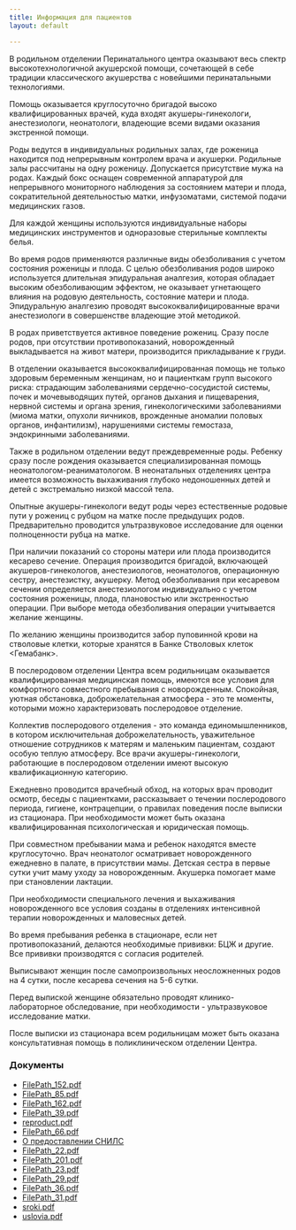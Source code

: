 ```yaml
---
title: Информация для пациентов
layout: default

---
```

В родильном отделении Перинатального центра оказывают весь спектр высокотехнологичной акушерской помощи, сочетающей в себе традиции классического акушерства с новейшими перинатальными технологиями.

Помощь оказывается круглосуточно бригадой высоко квалифицированных врачей, куда входят акушеры-гинекологи, анестезиологи, неонатологи, владеющие всеми видами оказания экстренной помощи.

Роды ведутся в индивидуальных родильных залах, где роженица находится под непрерывным контролем врача и акушерки. Родильные залы рассчитаны на одну роженицу. Допускается присутствие мужа на родах. Каждый бокс оснащен современной аппаратурой для непрерывного мониторного наблюдения за состоянием матери и плода, сократительной деятельностью матки, инфузоматами, системой подачи медицинских газов.

Для каждой женщины используются индивидуальные наборы медицинских инструментов и одноразовые стерильные комплекты белья.

Во время родов применяются различные виды обезболивания с учетом состояния роженицы и плода. С целью обезболивания родов широко используется длительная эпидуральная аналгезия, которая обладает высоким обезболивающим эффектом, не оказывает угнетающего влияния на родовую деятельность, состояние матери и плода. Эпидуральную аналгезию проводят высококвалифицированные врачи анестезиологи в совершенстве владеющие этой методикой.

В родах приветствуется активное поведение рожениц. Сразу после родов, при отсутствии противопоказаний, новорожденный выкладывается на живот матери, производится прикладывание к груди.

В отделении оказывается высококвалифицированная помощь не только здоровым беременным женщинам, но и пациенткам групп высокого риска: страдающим заболеваниями сердечно-сосудистой системы, почек и мочевыводящих путей, органов дыхания и пищеварения, нервной системы и органа зрения, гинекологическими заболеваниями (миома матки, опухоли яичников, врожденные аномалии половых органов, инфантилизм), нарушениями системы гемостаза, эндокринными заболеваниями.

Также в родильном отделении ведут преждевременные роды. Ребенку сразу после рождения оказывается специализированная помощь неонатологом-реаниматологом. В неонатальных отделениях центра имеется возможность выхаживания глубоко недоношенных детей и детей с экстремально низкой массой тела.

Опытные акушеры-гинекологи ведут роды через естественные родовые пути у рожениц с рубцом на матке после предыдущих родов. Предварительно проводится ультразвуковое исследование для оценки полноценности рубца на матке.

При наличии показаний со стороны матери или плода производится кесарево сечение. Операция производится бригадой, включающей акушеров-гинекологов, анестезиологов, неонатологов, операционную сестру, анестезистку, акушерку. Метод обезболивания при кесаревом сечении определяется анестезиологом индивидуально с учетом состояния роженицы, плода, плановостью или экстренностью операции. При выборе метода обезболивания операции учитывается желание женщины.

По желанию женщины производится забор пуповинной крови на стволовые клетки, которые хранятся в Банке Стволовых клеток <Гемабанк>.

В послеродовом отделении Центра всем родильницам оказывается квалифицированная медицинская помощь, имеются все условия для комфортного совместного пребывания с новорожденным. Спокойная, уютная обстановка, доброжелательная атмосфера - это те моменты, которыми можно характеризовать послеродовое отделение.

Коллектив послеродового отделения - это команда единомышленников, в котором исключительная доброжелательность, уважительное отношение сотрудников к матерям и маленьким пациентам, создают особую теплую атмосферу. Все врачи акушеры-гинекологи, работающие в послеродовом отделении имеют высокую квалификационную категорию.

Ежедневно проводится врачебный обход, на которых врач проводит осмотр, беседы с пациентками, рассказывает о течении послеродового периода, гигиене, контрацепции, о правилах поведения после выписки из стационара. При необходимости может быть оказана квалифицированная психологическая и юридическая помощь.

При совместном пребывании мама и ребенок находятся вместе круглосуточно. Врач неонатолог осматривает новорожденного ежедневно в палате, в присутствии мамы. Детская сестра в первые сутки учит маму уходу за новорожденным. Акушерка помогает маме при становлении лактации.

При необходимости специального лечения и выхаживания новорожденного все условия созданы в отделениях интенсивной терапии новорожденных и маловесных детей.

Во время пребывания ребенка в стационаре, если нет противопоказаний, делаются необходимые прививки: БЦЖ и другие. Все прививки производятся с согласия родителей.

Выписывают женщин после самопроизвольных неосложненных родов на 4 сутки, после кесарева сечения на 5-6 сутки.

Перед выпиской женщине обязательно проводят клинико-лабораторное обследование, при необходимости - ультразвуковое исследование матки.

После выписки из стационара всем родильницам может быть оказана консультативная помощь в поликлиническом отделении Центра.

### Документы

* [FilePath_152.pdf](https://app.forestry.io/sites/r2t51umv5qnraq/body-media//uploads/FilePath_152.pdf "FilePath_152.pdf")
* [FilePath_85.pdf](/uploads/FilePath_85.pdf "FilePath_85.pdf")
* [FilePath_162.pdf](/uploads/FilePath_162.pdf "FilePath_162.pdf")
* [FilePath_39.pdf](/uploads/FilePath_39.pdf "FilePath_39.pdf")
* [reproduct.pdf](/uploads/reproduct.pdf "reproduct.pdf")
* [FilePath_66.pdf](/uploads/FilePath_66.pdf "FilePath_66.pdf")
* [О предоставлении СНИЛС](/news/2016/06/01/о-предоставлении-снилс.html "О предоставлении СНИЛС")
* [FilePath_22.pdf](/uploads/FilePath_22.pdf "FilePath_22.pdf")
* [FilePath_201.pdf](/uploads/FilePath_201.pdf "FilePath_201.pdf")
* [FilePath_23.pdf](/uploads/FilePath_23.pdf "FilePath_23.pdf")
* [FilePath_29.pdf](/uploads/FilePath_29.pdf "FilePath_29.pdf")
* [FilePath_36.pdf](/uploads/FilePath_36.pdf "FilePath_36.pdf")
* [FilePath_31.pdf](/uploads/FilePath_31.pdf "FilePath_31.pdf")
* [sroki.pdf](/uploads/sroki.pdf "sroki.pdf")
* [uslovia.pdf](/uploads/uslovia.pdf "uslovia.pdf")